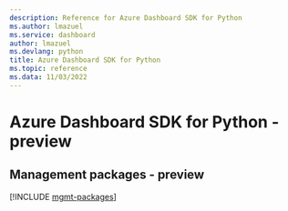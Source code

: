 ```yaml
---
description: Reference for Azure Dashboard SDK for Python
ms.author: lmazuel
ms.service: dashboard
author: lmazuel
ms.devlang: python
title: Azure Dashboard SDK for Python
ms.topic: reference
ms.data: 11/03/2022
---
```

# Azure Dashboard SDK for Python - preview

## Management packages - preview
[!INCLUDE [mgmt-packages](dashboard-mgmt-index.md)]